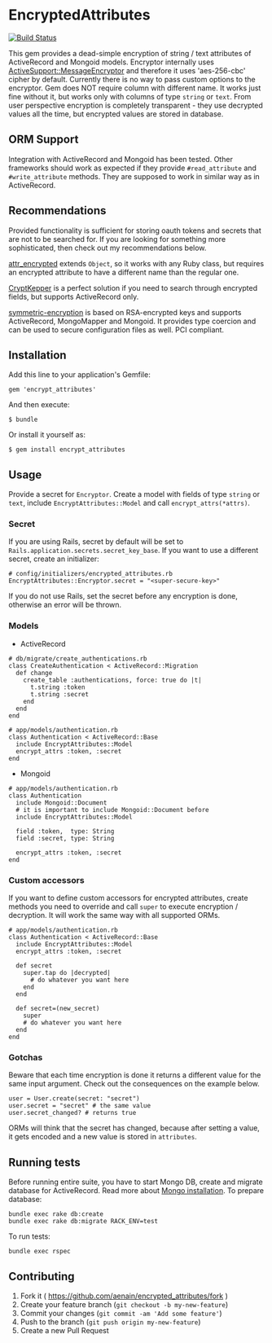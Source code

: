 # EncryptedAttributes

[![Build Status](https://travis-ci.org/aenain/encrypted_attributes.svg?branch=master)](https://travis-ci.org/aenain/encrypted_attributes)

This gem provides a dead-simple encryption of string / text attributes of ActiveRecord and Mongoid models.  Encryptor internally uses [ActiveSupport::MessageEncryptor](http://api.rubyonrails.org/classes/ActiveSupport/MessageEncryptor.html) and therefore it uses 'aes-256-cbc' cipher by default. Currently there is no way to pass custom options to the encryptor. Gem does NOT require column with different name. It works just fine without it, but works only with columns of type `string` or `text`. From user perspective encryption is completely transparent - they use decrypted values all the time, but encrypted values are stored in database.

## ORM Support

Integration with ActiveRecord and Mongoid has been tested. Other frameworks should work as expected if they provide `#read_attribute` and `#write_attribute` methods. They are supposed to work in similar way as in ActiveRecord.

## Recommendations

Provided functionality is sufficient for storing oauth tokens and secrets that are not to be searched for. If you are looking for something more sophisticated, then check out my recommendations below.

[attr_encrypted](https://github.com/attr-encrypted/attr_encrypted) extends `Object`, so it works with any Ruby class, but requires an encrypted attribute to have a different name than the regular one.

[CryptKepper](http://jmazzi.github.io/crypt_keeper/) is a perfect solution if you need to search through encrypted fields, but supports ActiveRecord only.

[symmetric-encryption](https://github.com/reidmorrison/symmetric-encryption) is based on RSA-encrypted keys and supports ActiveRecord, MongoMapper and Mongoid. It provides type coercion and can be used to secure configuration files as well. PCI compliant.

## Installation

Add this line to your application's Gemfile:

    gem 'encrypt_attributes'

And then execute:

    $ bundle

Or install it yourself as:

    $ gem install encrypt_attributes

## Usage

Provide a secret for `Encryptor`. Create a model with fields of type `string` or `text`, include `EncryptAttributes::Model` and call `encrypt_attrs(*attrs)`.

### Secret

If you are using Rails, secret by default will be set to `Rails.application.secrets.secret_key_base`. If you want to use a different secret, create an initializer:

    # config/initializers/encrypted_attributes.rb
    EncryptAttributes::Encryptor.secret = "<super-secure-key>"

If you do not use Rails, set the secret before any encryption is done, otherwise an error will be thrown.

### Models

* ActiveRecord

```
# db/migrate/create_authentications.rb
class CreateAuthentication < ActiveRecord::Migration
  def change
    create_table :authentications, force: true do |t|
      t.string :token
      t.string :secret
    end
  end
end
```

```
# app/models/authentication.rb
class Authentication < ActiveRecord::Base
  include EncryptAttributes::Model
  encrypt_attrs :token, :secret
end
```

* Mongoid

```
# app/models/authentication.rb
class Authentication
  include Mongoid::Document
  # it is important to include Mongoid::Document before
  include EncryptAttributes::Model

  field :token,  type: String
  field :secret, type: String

  encrypt_attrs :token, :secret
end
```

### Custom accessors

If you want to define custom accessors for encrypted attributes, create methods you need to override and call `super` to execute encryption / decryption. It will work the same way with all supported ORMs.

    # app/models/authentication.rb
    class Authentication < ActiveRecord::Base
      include EncryptAttributes::Model
      encrypt_attrs :token, :secret

      def secret
        super.tap do |decrypted|
          # do whatever you want here
        end
      end

      def secret=(new_secret)
        super
        # do whatever you want here
      end
    end

### Gotchas

Beware that each time encryption is done it returns a different value for the same input argument. Check out the consequences on the example below.

    user = User.create(secret: "secret")
    user.secret = "secret" # the same value
    user.secret_changed? # returns true

ORMs will think that the secret has changed, because after setting a value, it gets encoded and a new value is stored in `attributes`.

## Running tests

  Before running entire suite, you have to start Mongo DB, create and migrate database for ActiveRecord. Read more about [Mongo installation](http://docs.mongodb.org/manual/installation/).
  To prepare database:

    bundle exec rake db:create
    bundle exec rake db:migrate RACK_ENV=test

  To run tests:

    bundle exec rspec

## Contributing

1. Fork it ( https://github.com/aenain/encrypted_attributes/fork )
2. Create your feature branch (`git checkout -b my-new-feature`)
3. Commit your changes (`git commit -am 'Add some feature'`)
4. Push to the branch (`git push origin my-new-feature`)
5. Create a new Pull Request
